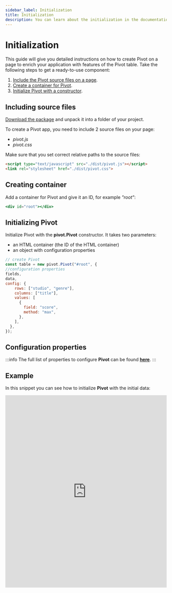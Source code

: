```yaml
---
sidebar_label: Initialization
title: Initialization
description: You can learn about the initialization in the documentation of the DHTMLX JavaScript Pivot library. Browse developer guides and API reference, try out code examples and live demos, and download a free 30-day evaluation version of DHTMLX Pivot.
---
```


# Initialization

This guide will give you detailed instructions on how to create Pivot on a page to enrich your application with features of the Pivot table. Take the following steps to get a ready-to-use component:

1. [Include the Pivot source files on a page](#including-source-files).
2. [Create a container for Pivot](#creating-container).
3. [Initialize Pivot with a constructor](#initializing-pivot).

## Including source files

[Download the package](https://dhtmlx.com/docs/products/dhtmlxPivot/download.shtml) and unpack it into a folder of your project.

To create a Pivot app, you need to include 2 source files on your page:

- *pivot.js*
- *pivot.css*

Make sure that you set correct relative paths to the source files:

~~~html title="index.html"
<script type="text/javascript" src="./dist/pivot.js"></script>  
<link rel="stylesheet" href="./dist/pivot.css">
~~~

## Creating container

Add a container for Pivot and give it an ID, for example *"root"*:

~~~jsx title="index.html"
<div id="root"></div>
~~~

## Initializing Pivot

Initialize Pivot with the **pivot.Pivot** constructor. It takes two parameters:

- an HTML container (the ID of the HTML container)
- an object with configuration properties

~~~jsx title="index.html"
// create Pivot
const table = new pivot.Pivot("#root", {
//configuration properties
fields,
data,
config: {
    rows: ["studio", "genre"],
    columns: ["title"],
    values: [
      {
        field: "score",
        method: "max",
      },
    ],
  },
});
~~~

## Configuration properties

:::info
The full list of properties to configure **Pivot** can be found [**here**](api/overview/properties-overview.md).
:::

## Example

In this snippet you can see how to initialize **Pivot** with the initial data:

<iframe src="https://snippet.dhtmlx.com/y2buoahe?mode=result" frameborder="0" class="snippet_iframe" width="100%" height="600"></iframe>